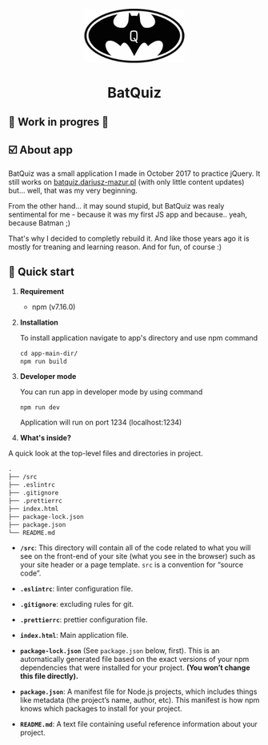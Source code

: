 <p align="center">
        <img alt="BatQuiz" src="src/assets/images/batQuiz.svg" width="200" />
</p>

<h1 align="center">
  BatQuiz
</h1>

## :hammer: Work in progres :wrench:

## :ballot_box_with_check: About app

BatQuiz was a small application I made in October 2017 to practice jQuery. It still works on <a href="http://batquiz.dariusz-mazur.pl/" target="_blank">batquiz.dariusz-mazur.pl</a> (with only little content updates) but... well, that was my very beginning.

From the other hand... it may sound stupid, but BatQuiz was realy sentimental for me - because it was my first JS app and because.. yeah, because Batman ;)

That's why I decided to completly rebuild it. And like those years ago it is mostly for treaning and learning reason. And for fun, of course :)

## 🚀 Quick start

1.  **Requirement**

    - npm (v7.16.0)

2.  **Installation**

    To install application navigate to app's directory and use npm command

    ```shell
    cd app-main-dir/
    npm run build
    ```

3.  **Developer mode**

    You can run app in developer mode by using command

    ```shell
    npm run dev
    ```

    Application will run on port 1234 (localhost:1234)

4.  **What's inside?**

A quick look at the top-level files and directories in project.

    .
    ├── /src
    ├── .eslintrc
    ├── .gitignore
    ├── .prettierrc
    ├── index.html
    ├── package-lock.json
    ├── package.json
    └── README.md

- **`/src`**: This directory will contain all of the code related to what you will see on the front-end of your site (what you see in the browser) such as your site header or a page template. `src` is a convention for “source code”.

- **`.eslintrc`**: linter configuration file.

- **`.gitignore`**: excluding rules for git.

- **`.prettierrc`**: prettier configuration file.

- **`index.html`**: Main application file.

- **`package-lock.json`** (See `package.json` below, first). This is an automatically generated file based on the exact versions of your npm dependencies that were installed for your project. **(You won’t change this file directly).**

- **`package.json`**: A manifest file for Node.js projects, which includes things like metadata (the project’s name, author, etc). This manifest is how npm knows which packages to install for your project.

- **`README.md`**: A text file containing useful reference information about your project.
